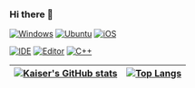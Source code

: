 ### Hi there 👋

[![Windows](https://img.shields.io/badge/Windows-11-blue?logo=windows)](https://www.microsoft.com/zh-cn/windows/windows-11)
[![Ubuntu](https://img.shields.io/badge/Ubuntu-21.10-red?logo=ubuntu)](https://ubuntu.com/)
[![iOS](https://img.shields.io/badge/iOS-15-292e33?logo=apple)](https://www.apple.com.cn/ios/ios-15/)

[![IDE](https://img.shields.io/badge/IDE-CLion-green?logo=clion)](https://www.jetbrains.com/zh-cn/clion/)
[![Editor](https://img.shields.io/badge/editor-Visual%20Studio%20Code-blue?logo=visual-studio-code)](https://code.visualstudio.com/)
[![C++](https://img.shields.io/badge/C%2B%2B-blue?logo=c%2B%2B)](https://isocpp.org/)

| [![Kaiser's GitHub stats](https://github-readme-stats.vercel.app/api?username=KaiserLancelot&show_icons=true&theme=dark&count_private=false)](https://github.com/KaiserLancelot) | [![Top Langs](https://github-readme-stats.vercel.app/api/top-langs/?username=KaiserLancelot&layout=compact&langs_count=4&theme=dark)](https://github.com/KaiserLancelot) |
|---|---|
